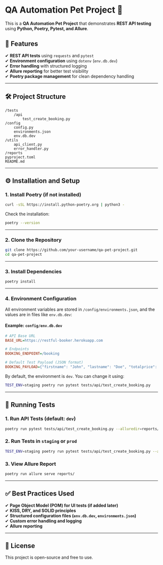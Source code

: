 # **QA Automation Pet Project 🚀**

This is a **QA Automation Pet Project** that demonstrates **REST API testing** using **Python, Poetry, Pytest, and Allure**.  

## **📌 Features**
✔ **REST API tests** using `requests` and `pytest`  
✔ **Environment configuration** using `dotenv` (`env.db.dev`)  
✔ **Error handling** with structured logging  
✔ **Allure reporting** for better test visibility  
✔ **Poetry package management** for clean dependency handling  

---

## **🛠️ Project Structure**
```
/tests
    /api
        test_create_booking.py
/config
    config.py
    environments.json
    env.db.dev
/utils
    api_client.py
    error_handler.py
/reports
pyproject.toml
README.md
```

---

## **⚙️ Installation and Setup**
### **1. Install Poetry (if not installed)**
```sh
curl -sSL https://install.python-poetry.org | python3 -
```
Check the installation:
```sh
poetry --version
```

---

### **2. Clone the Repository**
```sh
git clone https://github.com/your-username/qa-pet-project.git
cd qa-pet-project
```

---

### **3. Install Dependencies**
```sh
poetry install
```

---

### **4. Environment Configuration**
All environment variables are stored in `/config/environments.json`, and the values are in files like `env.db.dev`:

#### **Example: `config/env.db.dev`**
```ini
# API Base URL
BASE_URL=https://restful-booker.herokuapp.com

# Endpoints
BOOKING_ENDPOINT=/booking

# Default Test Payload (JSON format)
BOOKING_PAYLOAD={"firstname": "John", "lastname": "Doe", "totalprice": 150, "depositpaid": true, "bookingdates": {"checkin": "2025-02-10", "checkout": "2025-02-20"}, "additionalneeds": "Breakfast"}
```

By default, the environment is `dev`. You can change it using:
```sh
TEST_ENV=staging poetry run pytest tests/api/test_create_booking.py
```

---

## **📝 Running Tests**
### **1. Run API Tests (default: `dev`)**
```sh
poetry run pytest tests/api/test_create_booking.py --alluredir=reports/
```

### **2. Run Tests in `staging` or `prod`**
```sh
TEST_ENV=staging poetry run pytest tests/api/test_create_booking.py --alluredir=reports/
```

### **3. View Allure Report**
```sh
poetry run allure serve reports/
```

---

## **✅ Best Practices Used**
✔ **Page Object Model (POM) for UI tests (if added later)**  
✔ **KISS, DRY, and SOLID principles**  
✔ **Structured configuration files (`env.db.dev`, `environments.json`)**  
✔ **Custom error handling and logging**  
✔ **Allure reporting**  

---

## **📜 License**
This project is open-source and free to use.
